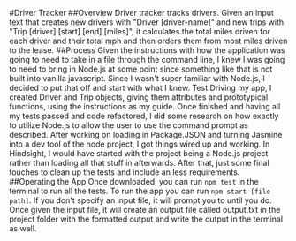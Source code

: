 #Driver Tracker
##Overview
Driver tracker tracks drivers. Given an input text that creates new drivers with "Driver [driver-name]" and new trips with "Trip [driver] [start] [end] [miles]", it calculates the total miles driven for each driver and their total mph and then orders them from most miles driven to the lease. 
##Process
Given the instructions with how the application was going to need to take in a file through the command line, I knew I was going to need to bring in Node.js at some point since something like that is not built into vanilla javascript. Since I wasn't super familiar with Node.js, I decided to put that off and start with what I knew. Test Driving my app, I created Driver and Trip objects, giving them attributes and prototypical functions, using the instructions as my guide. Once finished and having all my tests passed and code refactored, I did some research on how exactly to utilize Node.js to allow the user to use the command prompt as described. After working on loading in Package.JSON and turning Jasmine into a dev tool of the node project, I got things wired up and working. In Hindsight, I would have started with the project being a Node.js project rather than loading all that stuff in afterwards. After that, just some final touches to clean up the tests and include an less requirements. 
##Operating the App
Once downloaded, you can run `npm test` in the terminal to run all the tests. To run the app you can run `npm start [file path]`. If you don't specify an input file, it will prompt you to until you do. Once given the input file, it will create an output file called output.txt in the project folder with the formatted output and  write the output in the terminal as well. 
